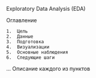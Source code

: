 Exploratory Data Analysis (EDA)

Оглавление

	1.	Цель
	2.	Данные
	3.	Подготовка
	4.	Визуализации
	5.	Основные наблюдения
	6.	Следующие шаги

... 
Описание каждого из пунктов
